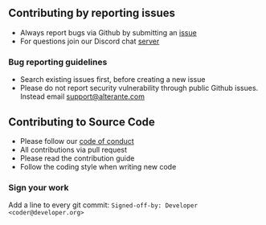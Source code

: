 ## Contributing by reporting issues
* Always report bugs via Github by submitting an [issue](https://www.github.com/sync-different/alt-core/issues)
* For questions join our Discord chat [server](https://discord.com/invite/Gjw9sqYuUY)

### Bug reporting guidelines
* Search existing issues first, before creating a new issue
* Please do not report security vulnerability through public Github issues. Instead email support@alterante.com
  
## Contributing to Source Code
* Please follow our [code of conduct](CODE_OF_CONDUCT.md)
* All contributions via pull request
* Please read the contribution guide
* Follow the coding style when writing new code

### Sign your work

Add a line to every git commit: 
```Signed-off-by: Developer <coder@developer.org>```
